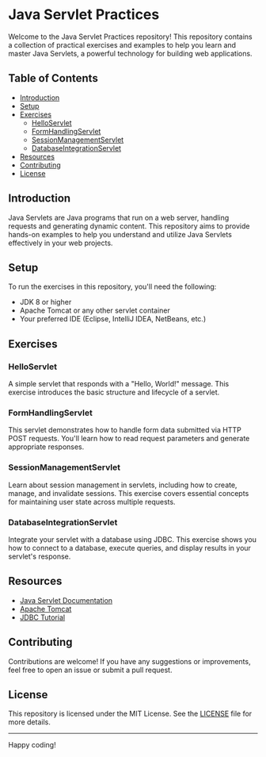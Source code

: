 # Java Servlet Practices

Welcome to the Java Servlet Practices repository! This repository contains a collection of practical exercises and examples to help you learn and master Java Servlets, a powerful technology for building web applications.

## Table of Contents
- [Introduction](#introduction)
- [Setup](#setup)
- [Exercises](#exercises)
  - [HelloServlet](#helloservlet)
  - [FormHandlingServlet](#formhandlingservlet)
  - [SessionManagementServlet](#sessionmanagementservlet)
  - [DatabaseIntegrationServlet](#databaseintegrationservlet)
- [Resources](#resources)
- [Contributing](#contributing)
- [License](#license)

## Introduction
Java Servlets are Java programs that run on a web server, handling requests and generating dynamic content. This repository aims to provide hands-on examples to help you understand and utilize Java Servlets effectively in your web projects.

## Setup
To run the exercises in this repository, you'll need the following:
- JDK 8 or higher
- Apache Tomcat or any other servlet container
- Your preferred IDE (Eclipse, IntelliJ IDEA, NetBeans, etc.)

## Exercises

### HelloServlet
A simple servlet that responds with a "Hello, World!" message. This exercise introduces the basic structure and lifecycle of a servlet.

### FormHandlingServlet
This servlet demonstrates how to handle form data submitted via HTTP POST requests. You'll learn how to read request parameters and generate appropriate responses.

### SessionManagementServlet
Learn about session management in servlets, including how to create, manage, and invalidate sessions. This exercise covers essential concepts for maintaining user state across multiple requests.

### DatabaseIntegrationServlet
Integrate your servlet with a database using JDBC. This exercise shows you how to connect to a database, execute queries, and display results in your servlet's response.

## Resources
- [Java Servlet Documentation](https://docs.oracle.com/javaee/7/tutorial/servlets.htm)
- [Apache Tomcat](http://tomcat.apache.org/)
- [JDBC Tutorial](https://docs.oracle.com/javase/tutorial/jdbc/)

## Contributing
Contributions are welcome! If you have any suggestions or improvements, feel free to open an issue or submit a pull request.

## License
This repository is licensed under the MIT License. See the [LICENSE](LICENSE) file for more details.

---

Happy coding!
